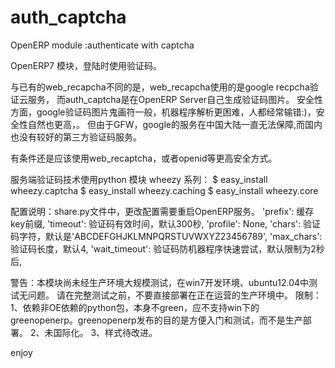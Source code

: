 auth_captcha
============

OpenERP module :authenticate with captcha

OpenERP7 模块，登陆时使用验证码。

与已有的web_recapcha不同的是，web_recapcha使用的是google recpcha验证云服务，
而auth_captcha是在OpenERP Server自己生成验证码图片。 安全性方面，google验证码图片鬼画符一般，机器程序解析更困难，人都经常输错:)，安全性自然也更高，。
但由于GFW，google的服务在中国大陆一直无法保障,而国内也没有较好的第三方验证码服务。

有条件还是应该使用web_recaptcha，或者openid等更高安全方式。

服务端验证码技术使用python 模块 wheezy 系列：
$ easy_install wheezy.captcha
$ easy_install wheezy.caching
$ easy_install wheezy.core

配置说明：share.py文件中，更改配置需要重启OpenERP服务。
'prefix': 缓存key前缀,
'timeout': 验证码有效时间，默认300秒, 'profile': None,
'chars': 验证码字符，默认是'ABCDEFGHJKLMNPQRSTUVWXYZ23456789',
'max_chars': 验证码长度，默认4, 'wait_timeout': 验证码防机器程序快速尝试，默认限制为2秒后,



警告：本模块尚未经生产环境大规模测试，在win7开发环境、ubuntu12.04中测试无问题。 请在完整测试之前，不要直接部署在正在运营的生产环境中。
限制：
1、依赖非OE依赖的python包，本身不green，应不支持win下的greenopenerp。greenopenerp发布的目的是方便入门和测试，而不是生产部署。
2、未国际化。
3、样式待改进。

enjoy

